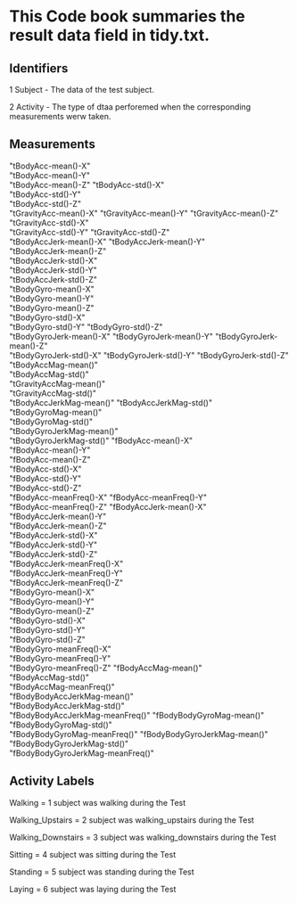 # This Code book summaries the result data field in tidy.txt.
## Identifiers
1 Subject - The data of the test subject.

2 Activity - The type of dtaa perforemed when the corresponding measurements werw taken.
## Measurements
"tBodyAcc-mean()-X"   
"tBodyAcc-mean()-Y"       
"tBodyAcc-mean()-Z" 
"tBodyAcc-std()-X"  
"tBodyAcc-std()-Y"  
"tBodyAcc-std()-Z"  
"tGravityAcc-mean()-X" 
"tGravityAcc-mean()-Y" 
"tGravityAcc-mean()-Z"           
"tGravityAcc-std()-X"  
"tGravityAcc-std()-Y" 
"tGravityAcc-std()-Z"            
"tBodyAccJerk-mean()-X" 
"tBodyAccJerk-mean()-Y"      
"tBodyAccJerk-mean()-Z"          
"tBodyAccJerk-std()-X"   
"tBodyAccJerk-std()-Y"  
"tBodyAccJerk-std()-Z"           
"tBodyGyro-mean()-X"     
"tBodyGyro-mean()-Y"  
"tBodyGyro-mean()-Z"             
"tBodyGyro-std()-X"  
"tBodyGyro-std()-Y" 
"tBodyGyro-std()-Z"              
"tBodyGyroJerk-mean()-X" 
"tBodyGyroJerk-mean()-Y" 
"tBodyGyroJerk-mean()-Z"         
"tBodyGyroJerk-std()-X"
"tBodyGyroJerk-std()-Y"
"tBodyGyroJerk-std()-Z"          
"tBodyAccMag-mean()"   
"tBodyAccMag-std()"      
"tGravityAccMag-mean()"          
"tGravityAccMag-std()"  
"tBodyAccJerkMag-mean()"
"tBodyAccJerkMag-std()"          
"tBodyGyroMag-mean()"  
"tBodyGyroMag-std()"   
"tBodyGyroJerkMag-mean()"        
"tBodyGyroJerkMag-std()" 
"fBodyAcc-mean()-X"     
"fBodyAcc-mean()-Y"              
"fBodyAcc-mean()-Z"    
"fBodyAcc-std()-X"    
"fBodyAcc-std()-Y"               
"fBodyAcc-std()-Z"  
"fBodyAcc-meanFreq()-X"
"fBodyAcc-meanFreq()-Y"          
"fBodyAcc-meanFreq()-Z" 
"fBodyAccJerk-mean()-X"  
"fBodyAccJerk-mean()-Y"          
"fBodyAccJerk-mean()-Z"  
"fBodyAccJerk-std()-X"   
"fBodyAccJerk-std()-Y"           
"fBodyAccJerk-std()-Z"  
"fBodyAccJerk-meanFreq()-X"  
"fBodyAccJerk-meanFreq()-Y"      
"fBodyAccJerk-meanFreq()-Z"     
"fBodyGyro-mean()-X"           
"fBodyGyro-mean()-Y"             
"fBodyGyro-mean()-Z"    
"fBodyGyro-std()-X"     
"fBodyGyro-std()-Y"              
"fBodyGyro-std()-Z"    
"fBodyGyro-meanFreq()-X"   
"fBodyGyro-meanFreq()-Y"         
"fBodyGyro-meanFreq()-Z" 
"fBodyAccMag-mean()"   
"fBodyAccMag-std()"              
"fBodyAccMag-meanFreq()"  
"fBodyBodyAccJerkMag-mean()"  
"fBodyBodyAccJerkMag-std()"      
"fBodyBodyAccJerkMag-meanFreq()" 
"fBodyBodyGyroMag-mean()"    
"fBodyBodyGyroMag-std()"         
"fBodyBodyGyroMag-meanFreq()" 
"fBodyBodyGyroJerkMag-mean()"   
"fBodyBodyGyroJerkMag-std()"     
"fBodyBodyGyroJerkMag-meanFreq()"

  ## Activity Labels 
  
  Walking =  1  subject was  walking during the Test
  
  Walking_Upstairs = 2  subject was walking_upstairs during the Test
  
  Walking_Downstairs = 3  subject was walking_downstairs during the Test
  
  Sitting = 4  subject was sitting during the Test
  
  Standing = 5 subject was standing during the Test
  
  Laying = 6  subject was laying during the Test
  
